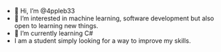 - 👋 Hi, I’m @4ppleb33
- 👀 I’m interested in machine learning, software development but also open to learning new things.
- 🌱 I’m currently learning C#
- I am a student simply looking for a way to improve my skills.

<!---
4ppleb33/4ppleb33 is a ✨ special ✨ repository because its `README.md` (this file) appears on your GitHub profile.
You can click the Preview link to take a look at your changes.
--->
